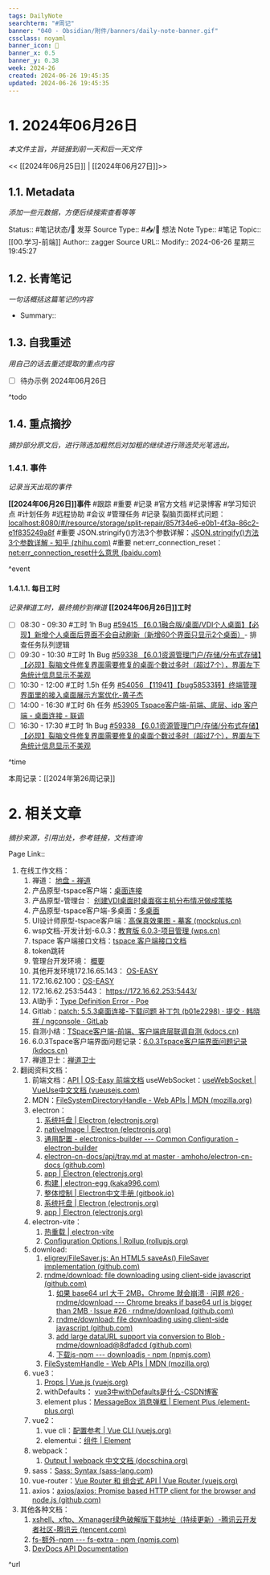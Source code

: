 ```yaml
---
tags: DailyNote
searchterm: "#周记"
banner: "040 - Obsidian/附件/banners/daily-note-banner.gif"
cssclass: noyaml
banner_icon: 💌
banner_x: 0.5
banner_y: 0.38
week: 2024-26
created: 2024-06-26 19:45:35
updated: 2024-06-26 19:45:35
---
```


# 1. 2024年06月26日

_本文件主旨，并链接到前一天和后一天文件_

<< [[2024年06月25日]] | [[2024年06月27日]]>>

## 1.1. Metadata

_添加一些元数据，方便后续搜索查看等等_

Status:: #笔记状态/🌱 发芽
Source Type:: #📥/💭 想法 
Note Type:: #笔记
Topic:: [[00.学习-前端]]
Author:: zagger
Source URL::
Modify:: 2024-06-26 星期三 19:45:27

## 1.2. 长青笔记

_一句话概括这篇笔记的内容_

- Summary::

## 1.3. 自我重述

_用自己的话去重述提取的重点内容_

- [ ] 待办示例 2024年06月26日

^todo

## 1.4. 重点摘抄

_摘抄部分原文后，进行筛选加粗然后对加粗的继续进行筛选荧光笔选出。_

### 1.4.1. 事件

_记录当天出现的事件_

**[[2024年06月26日]]事件** 
#跟踪 #重要 #记录 #官方文档 #记录博客 #学习知识点 #计划任务 #远程协助 #会议 #管理任务
#记录 裂脑页面样式问题： [localhost:8080/#/resource/storage/split-repair/857f34e6-e0b1-4f3a-86c2-e1f835249a8f](http://localhost:8080/#/resource/storage/split-repair/857f34e6-e0b1-4f3a-86c2-e1f835249a8f)
#重要 JSON.stringify()方法3个参数详解：[JSON.stringify()方法3个参数详解 - 知乎 (zhihu.com)](https://zhuanlan.zhihu.com/p/662667013)
#重要 net:err_connection_reset：[net:err_connection_reset什么意思 (baidu.com)](https://baijiahao.baidu.com/s?id=1788492857228583931&wfr=spider&for=pc)

^event

#### 1.4.1.1. 每日工时

_记录禅道工时，最终摘抄到禅道_
**[[2024年06月26日]]工时**
- [ ] 08:30 - 09:30 #工时  1h Bug [#59415 【6.0.1融合版/桌面/VDI个人桌面】【必现】新增个人桌面后界面不会自动刷新（新增60个界面只显示2个桌面）](http://172.16.203.12/zentao/bug-view-59415.html?onlybody=yes)- 排查任务队列逻辑
- [ ] 09:30 - 10:30 #工时  1h Bug [#59338 【6.0.1资源管理门户/存储/分布式存储】【必现】裂脑文件修复界面需要修复的桌面个数过多时（超过7个），界面左下角统计信息显示不美观](http://172.16.203.12/zentao/bug-view-59338.html?onlybody=yes)
- [ ] 10:30 - 12:00 #工时  1.5h 任务 [#54056 【11941】【bug58533转】终端管理界面里的接入桌面展示方案优化-黄子杰](http://172.16.203.12/zentao/task-view-54056.html?onlybody=yes)
- [ ] 14:00 - 16:30 #工时  6h 任务 [#53905 Tspace客户端-前端、底层、idp 客户端 - 桌面连接 - 联调](http://172.16.203.12/zentao/task-view-53905.html?onlybody=yes)
- [ ] 16:30 - 17:30 #工时  1h Bug [#59338 【6.0.1资源管理门户/存储/分布式存储】【必现】裂脑文件修复界面需要修复的桌面个数过多时（超过7个），界面左下角统计信息显示不美观](http://172.16.203.12/zentao/bug-view-59338.html?onlybody=yes)

^time

本周记录：[[2024年第26周记录]]

# 2. 相关文章

_摘抄来源，引用出处，参考链接，文档查询_

Page Link::
1. 在线工作文档：
	1. 禅道： [地盘 - 禅道](http://172.16.203.12/zentao/my/)
	2. 产品原型-tspace客户端：[桌面连接](http://172.16.203.30:8005/%E6%95%99%E8%82%B2%E6%A1%8C%E9%9D%A2%E4%BA%91%E7%B3%BB%E5%88%976.0.3/TSpace%E5%AE%A2%E6%88%B7%E7%AB%AF/#id=jal676&p=%E6%A1%8C%E9%9D%A2%E8%BF%9E%E6%8E%A5_1&g=1)
	3. 产品原型-管理台： [创建VDI桌面时桌面宿主机分布情况做成策略](http://172.16.203.30:8005/%E6%95%99%E8%82%B2%E6%A1%8C%E9%9D%A2%E4%BA%91%E7%B3%BB%E5%88%976.0.3/YD/start.html#id=fz6qb0&p=%E5%88%9B%E5%BB%BAvdi%E6%A1%8C%E9%9D%A2%E6%97%B6%E6%A1%8C%E9%9D%A2%E5%AE%BF%E4%B8%BB%E6%9C%BA%E5%88%86%E5%B8%83%E6%83%85%E5%86%B5%E5%81%9A%E6%88%90%E7%AD%96%E7%95%A5&g=1)
	4. 产品原型-tspace客户端-多桌面：[多桌面](http://172.16.203.30:8005/%E6%95%99%E8%82%B2%E6%A1%8C%E9%9D%A2%E4%BA%91%E7%B3%BB%E5%88%976.0.3/TSpace%E5%AE%A2%E6%88%B7%E7%AB%AF/#id=uqp60u&p=%E5%A4%9A%E6%A1%8C%E9%9D%A2&g=1)
	5. UI设计师原型-tspace客户端：[高保真效果图 - 摹客 (mockplus.cn)](https://app.mockplus.cn/app/9XOYNRqAy/develop/design/Q_Bwdf_JiR)
	6. wsp文档-开发计划-6.0.3：[教育版 6.0.3-项目管理 (wps.cn)](https://pm.wps.cn/?vcl_cli=st&group_id=1769798260#/project/1712625117321129)
	7. tspace 客户端接口文档：[tspace 客户端接口文档](http://192.168.0.161:4999/web/#/p/bc9c7ef7dedba6c2570857cae614cc7e)
	8. token跳转
	9. 管理台开发环境： [概要](http://localhost:8080/#/summary)
	10. 其他开发环境172.16.65.143： [OS-EASY](https://172.16.65.143/#/login?next=%2Ftemplate%2Fteach)
	11. 172.16.62.100：[OS-EASY](https://172.16.62.100/#/login?next=%2Fhelp%2Fabout)
	12. 172.16.62.253:5443： https://172.16.62.253:5443/
	13. AI助手：[Type Definition Error - Poe](https://poe.com/chat/2am17v35iq6kl2yxe6s)
	14. Gitlab：[patch: 5.5.3桌面连接-下载问题 补丁包 (b01e2298) · 提交 · 韩晓祥 / ngconsole · GitLab](http://172.16.203.254/hanxiaoxiang/ngconsole/-/commit/b01e2298a3212de372cadc73057af1017f46f83a)
	15. 自测小结：[TSpace客户端-前端、客户端底层联调自测 (kdocs.cn)](https://www.kdocs.cn/l/coQwEDDnRC0L?from=docs&reqtype=kdocs&startTime=1718930883414)
	16. 6.0.3Tspace客户端界面问题记录：[6.0.3Tspace客户端界面问题记录 (kdocs.cn)](https://www.kdocs.cn/l/cs5VdKkNr2td)
	17. 禅道卫士：[禅道卫士](http://192.168.0.161:8090/)
2. 翻阅资料文档：
	1. 前端文档：[API | OS-Easy 前端文档](http://192.168.0.161/fedoc/new-vdi-client/api.html)
	   useWebSocket：[useWebSocket | VueUse中文文档 (vueusejs.com)](https://www.vueusejs.com/core/useWebSocket/#type-declarations)
	2. MDN：[FileSystemDirectoryHandle - Web APIs | MDN (mozilla.org)](https://developer.mozilla.org/en-US/docs/Web/API/FileSystemDirectoryHandle)
	3. electron：
		1. [系统托盘 | Electron (electronjs.org)](https://www.electronjs.org/zh/docs/latest/api/tray#traydisplayballoonoptions-windows)
		2. [nativeImage | Electron (electronjs.org)](https://www.electronjs.org/zh/docs/latest/api/native-image)
		3. [通用配置 - electronics-builder --- Common Configuration - electron-builder](https://www.electron.build/configuration/configuration)
		4. [electron-cn-docs/api/tray.md at master · amhoho/electron-cn-docs (github.com)](https://github.com/amhoho/electron-cn-docs/blob/master/api/tray.md)
		5. [app | Electron (electronjs.org)](https://www.electronjs.org/zh/docs/latest/api/app#appsetappusermodelidid-windows)
		6. [构建 | electron-egg (kaka996.com)](https://www.kaka996.com/pages/95a09b/#%E7%AC%AC%E5%9B%9B%E6%AD%A5-%E6%89%BE%E5%88%B0%E7%A8%8B%E5%BA%8F)
		7. [整体控制 | Electron中文手册 (gitbook.io)](https://yuzhigang5460.gitbook.io/electron/api/api-jie-kou-zhi-zhu-jin-cheng-jie-kou/app)
		8. [系统托盘 | Electron (electronjs.org)](https://www.electronjs.org/zh/docs/latest/api/tray#traydisplayballoonoptions-windows)
		9. [app | Electron (electronjs.org)](https://www.electronjs.org/zh/docs/latest/api/app)
	4. electron-vite：
		1. [热重载 | electron-vite](https://cn.electron-vite.org/guide/hot-reloading)
		2. [Configuration Options | Rollup (rollupjs.org)](https://rollupjs.org/configuration-options/#watch)
	5. download:
		1. [eligrey/FileSaver.js: An HTML5 saveAs() FileSaver implementation (github.com)](https://github.com/eligrey/FileSaver.js)
		2. [rndme/download: file downloading using client-side javascript (github.com)](https://github.com/rndme/download)
			1. [如果 base64 url​​ 大于 2MB，Chrome 就会崩溃 · 问题 #26 · rndme/download --- Chrome breaks if base64 url is bigger than 2MB · Issue #26 · rndme/download (github.com)](https://github.com/rndme/download/issues/26)
			2. [rndme/download: file downloading using client-side javascript (github.com)](https://github.com/rndme/download)
			3. [add large dataURL support via conversion to Blob · rndme/download@8dfadcd (github.com)](https://github.com/rndme/download/commit/8dfadcddb0f9091c8a7f2983a392be168613154b)
			4. [下载js-npm --- downloadjs - npm (npmjs.com)](https://www.npmjs.com/package/downloadjs)
		3. [FileSystemHandle - Web APIs | MDN (mozilla.org)](https://developer.mozilla.org/en-US/docs/Web/API/FileSystemHandle)
	6. vue3：
		1. [Props | Vue.js (vuejs.org)](https://cn.vuejs.org/guide/components/props.html)
		2. withDefaults： [vue3中withDefaults是什么-CSDN博客](https://blog.csdn.net/kuang_nu/article/details/133079401)
		3. element plus：[MessageBox 消息弹框 | Element Plus (element-plus.org)](https://element-plus.org/zh-CN/component/message-box.html#api)
	7. vue2：
		1. vue cli：[配置参考 | Vue CLI (vuejs.org)](https://cli.vuejs.org/zh/config/)
		2. elementui：[组件 | Element](https://element.eleme.cn/#/zh-CN/component/input)
	8. webpack：
		1. [Output | webpack 中文文档 (docschina.org)](https://webpack.docschina.org/configuration/output/#outputfilename)
	9. sass：[Sass: Syntax (sass-lang.com)](https://sass-lang.com/documentation/syntax/)
	10. vue-router：[Vue Router 和 组合式 API | Vue Router (vuejs.org)](https://router.vuejs.org/zh/guide/advanced/composition-api.html)
	11. axios：[axios/axios: Promise based HTTP client for the browser and node.js (github.com)](https://github.com/axios/axios#request-config)
1. 其他各种文档：
	1. [xshell、xftp、Xmanager绿色破解版下载地址（持续更新）-腾讯云开发者社区-腾讯云 (tencent.com)](https://cloud.tencent.com/developer/article/2359857)
	2. [fs-额外-npm --- fs-extra - npm (npmjs.com)](https://www.npmjs.com/package/fs-extra)
	3. [DevDocs API Documentation](https://devdocs.io/#url)

^url
